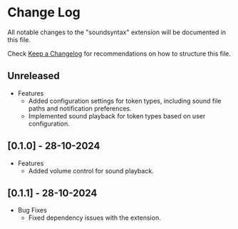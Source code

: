 # Change Log

All notable changes to the "soundsyntax" extension will be documented in this file.

Check [Keep a Changelog](http://keepachangelog.com/) for recommendations on how to structure this file.

## Unreleased

- Features
  - Added configuration settings for token types, including sound file paths and notification preferences.
  - Implemented sound playback for token types based on user configuration.

## [0.1.0] - 28-10-2024

- Features
  - Added volume control for sound playback.

## [0.1.1] - 28-10-2024

- Bug Fixes
  - Fixed dependency issues with the extension.
